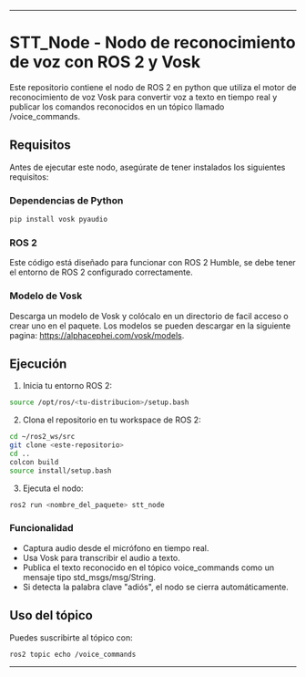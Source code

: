 ***

# STT_Node - Nodo de reconocimiento de voz con ROS 2 y Vosk 
Este repositorio contiene el nodo de ROS 2 en python que utiliza el motor de reconocimiento de voz Vosk para convertir voz a texto en tiempo real y publicar los comandos reconocidos en un tópico llamado /voice_commands.

## Requisitos
Antes de ejecutar este nodo, asegúrate de tener instalados los siguientes requisitos:

### Dependencias de Python
```bash
pip install vosk pyaudio
```
### ROS 2 
Este código está diseñado para funcionar con ROS 2 Humble, se debe tener el entorno de ROS 2 configurado correctamente.

### Modelo de Vosk
Descarga un modelo de Vosk y colócalo en un directorio de facil acceso o crear uno en el paquete. Los modelos se pueden descargar en la siguiente pagina: https://alphacephei.com/vosk/models.

## Ejecución

1. Inicia tu entorno ROS 2:

```bash
source /opt/ros/<tu-distribucion>/setup.bash
```

2. Clona el repositorio en tu workspace de ROS 2:
   
```bash
cd ~/ros2_ws/src
git clone <este-repositorio>
cd ..
colcon build
source install/setup.bash
```
3. Ejecuta el nodo:

```bash
ros2 run <nombre_del_paquete> stt_node
```
### Funcionalidad

* Captura audio desde el micrófono en tiempo real.
* Usa Vosk para transcribir el audio a texto.
* Publica el texto reconocido en el tópico voice_commands como un mensaje tipo std_msgs/msg/String.
* Si detecta la palabra clave "adiós", el nodo se cierra automáticamente.

## Uso del tópico
Puedes suscribirte al tópico con:
```bash
ros2 topic echo /voice_commands
```


***
